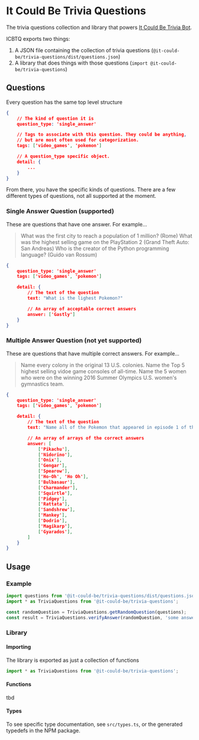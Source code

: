 # It Could Be Trivia Questions

The trivia questions collection and library that powers [It Could Be Trivia Bot](github.com/wwselleck/it-could-be-trivia-bot).

ICBTQ exports two things:

1. A JSON file containing the collection of trivia questions (`@it-could-be/trivia-questions/dist/questions.json`)
2. A library that does things with those questions (`import @it-could-be/trivia-questions`)


## Questions
Every question has the same top level structure

```json
{
    // The kind of question it is
    question_type: 'single_answer'

    // Tags to associate with this question. They could be anything,
    // but are most often used for categorization.
    tags: ['video_games', 'pokemon']

    // A question_type specific object.
    detail: {
        ...
    }
}
```

From there, you have the specific kinds of questions. There are a few different types of questions, not all supported at the moment.

### Single Answer Question (supported)
These are questions that have one answer. For example...

> What was the first city to reach a population of 1 million? (Rome)
> What was the highest selling game on the PlayStation 2 (Grand Theft Auto: San Andreas)
> Who is the creator of the Python programming language? (Guido van Rossum)

```json
{
    question_type: 'single_answer'
    tags: ['video_games', 'pokemon']

    detail: {
        // The text of the question
        text: "What is the lighest Pokemon?"

        // An array of acceptable correct answers
        answer: ['Gastly']
    }
}
```

### Multiple Answer Question (not yet supported)
These are questions that have multiple correct answers. For example...

> Name every colony in the original 13 U.S. colonies.
> Name the Top 5 highest selling vidoe game consoles of all-time.
> Name the 5 women who were on the winning 2016 Summer Olympics U.S. women's gymnastics team.

```json
{
    question_type: 'single_answer'
    tags: ['video_games', 'pokemon']

    detail: {
        // The text of the question
        text: "Name all of the Pokemon that appeared in episode 1 of the Pokemon anime."

        // An array of arrays of the correct answers
        answer: [
            ['Pikachu'],
            ['Nidorino'],
            ['Onix'],
            ['Gengar'],
            ['Spearow'],
            ['Ho-Oh', 'Ho Oh'],
            ['Bulbasaur'],
            ['Charmander'],
            ['Squirtle'],
            ['Pidgey'],
            ['Rattata'],
            ['Sandshrew'],
            ['Mankey'],
            ['Dodrio'],
            ['Magikarp'],
            ['Gyarados'],
        ]
    }
}
```

## Usage

### Example
```typescript
import questions from '@it-could-be/trivia-questions/dist/questions.json';
import * as TriviaQuestions from '@it-could-be/trivia-questions';

const randomQuestion = TriviaQuestions.getRandomQuestion(questions);
const result = TriviaQuestions.verifyAnswer(randomQuestion, 'some answer')
```

### Library
#### Importing
The library is exported as just a collection of functions

```typescript
import * as TriviaQuestions from '@it-could-be/trivia-questions';
```

#### Functions
tbd

#### Types
To see specific type documentation, see `src/types.ts`, or the generated typedefs in the NPM package.


